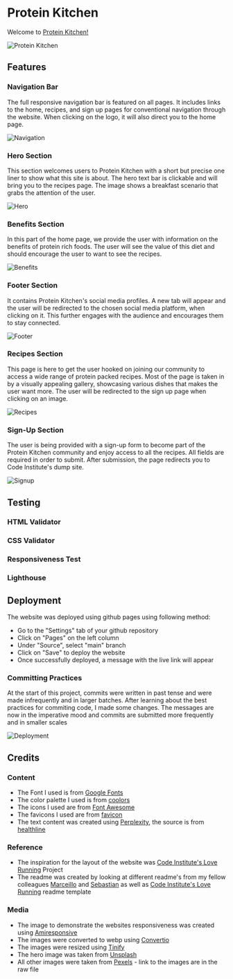 # Protein Kitchen

Welcome to [Protein Kitchen!](https://yanidruffy.github.io/protein-kitchen/index.html)

![Protein Kitchen](./assets/readme-images/amiresponsive.png)

## Features
### Navigation Bar
The full responsive navigation bar is featured on all pages. It includes links to the home, recipes, and sign up pages for conventional navigation through the website. When clicking on the logo, it will also direct you to the home page.

![Navigation](./assets/readme-images/navigation.png)
### Hero Section
This section welcomes users to Protein Kitchen with a short but precise one liner to show what this site is about.
The hero text bar is clickable and will bring you to the recipes page.
The image shows a breakfast scenario that grabs the attention of the user.

![Hero](./assets/readme-images/hero.png)
### Benefits Section
In this part of the home page, we provide the user with information on the benefits of protein rich foods.
The user will see the value of this diet and should encourage the user to want to see the recipes.

![Benefits](./assets/readme-images/benefits.png)
### Footer Section
It contains Protein Kitchen's social media profiles.
A new tab will appear and the user will be redirected to the chosen social media platform, when clicking on it.
This further engages with the audience and encourages them to stay connected.

![Footer](./assets/readme-images/footer.png)
### Recipes Section
This page is here to get the user hooked on joining our community to access a wide range of protein packed recipes.
Most of the page is taken in by a visually appealing gallery, showcasing various dishes that makes the user want more.
The user will be redirected to the sign up page when clicking on an image.

![Recipes](./assets/readme-images/recipes.png)
### Sign-Up Section
The user is being provided with a sign-up form to become part of the Protein Kitchen community and enjoy access to all the recipes.
All fields are required in order to submit.
After submission, the page redirects you to Code Institute's dump site.

![Signup](./assets/readme-images/signup.png)
## Testing
### HTML Validator
### CSS Validator
### Responsiveness Test
### Lighthouse
## Deployment
The website was deployed using github pages using following method:
- Go to the "Settings" tab of your github repository
- Click on "Pages" on the left column
- Under "Source", select "main" branch
- Click on "Save" to deploy the website
- Once successfully deployed, a message with the live link will appear

### Committing Practices
At the start of this project, commits were written in past tense and were made infrequently and in larger batches. After learning about the best practices for commiting code, I made some changes. The messages are now in the imperative mood and commits are submitted more frequently and in smaller scales

![Deployment](./assets/readme-images/deployment.png)
## Credits
### Content
- The Font I used is from [Google Fonts](https://fonts.google.com/)
- The color palette I used is from [coolors](https://coolors.co/)
- The icons I used are from [Font Awesome](https://fontawesome.com/)
- The favicons I used are from [favicon](https://favicon.io/)
- The text content was created using [Perplexity](https://www.perplexity.ai/), the source is from [healthline](https://www.healthline.com/nutrition/10-reasons-to-eat-more-protein)

### Reference
- The inspiration for the layout of the website was [Code Institute's Love Running](https://github.com/Code-Institute-Solutions/love-running-v3) Project
- The readme was created by looking at different readme's from my fellow colleagues [Marceillo](https://github.com/Marceillo/mindfulness/blob/main/README.md) and [Sebastian](https://github.com/Mienjung97/Owning-Cats/blob/main/README.md) as well as [Code Institute's Love Running](https://github.com/Code-Institute-Solutions/readme-template) readme template

### Media
- The image to demonstrate the websites responsiveness was created using [Amiresponsive](https://ui.dev/amiresponsive
)
- The images were converted to webp using [Convertio](https://convertio.co/de/jpg-webp/)
- The images were resized using [Tinify](https://tinypng.com/)
- The hero image was taken from [Unsplash](https://unsplash.com/photos/egg-on-white-ceramic-plate-beside-stainless-steel-fork-and-knife-9sgaZwWw-WA?utm_content=creditCopyText&utm_medium=referral&utm_source=unsplash/)
- All other images were taken from [Pexels](https://www.pexels.com/) - link to the images are in the raw file

<!-- ### Acknowledgements -->
<!-- Special thank you to my Cohort Facilitator Kristyna and the colleagues in my slack group, especially the ones mentioned in the readme file. Spence, family -->

<!-- gallery image credits:
Photo by Malidate Van: https://www.pexels.com/photo/steak-food-769289/
Photo by Engin Akyurt: https://www.pexels.com/photo/plate-of-fries-and-burger-3219483/
Photo by Tim Douglas : https://www.pexels.com/photo/tasty-baked-chicken-with-vegetable-and-fruit-mix-on-table-6210959/
Photo by Krisztina Papp: https://www.pexels.com/photo/cooked-fish-on-plate-2374946/
Photo by Geraud pfeiffer: https://www.pexels.com/photo/delicious-breakfast-with-fish-sandwiches-on-plate-6605207/
Photo by Klaus Nielsen: https://www.pexels.com/photo/appetizing-egg-roll-frying-on-pan-6294361/
Photo by Lachlan  Ross: https://www.pexels.com/photo/plate-with-meat-pieces-on-sticks-near-poached-egg-6510396/
Photo by Marta Dzedyshko: https://www.pexels.com/photo/plate-with-pancakes-topped-with-berry-jam-7175431/
Photo by Piotr Arnoldes: https://www.pexels.com/photo/tasty-toast-with-pepperoni-slices-on-cutting-board-6493569/
-->
<!-- signup image credits:
Photo by SHVETS production: https://www.pexels.com/photo/confectioner-cooking-tasty-cupcakes-in-kitchen-7525118/ -->
